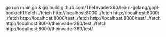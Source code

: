 go run main.go &
go build github.com/TheInvader360/learn-golang/gopl-book/ch1/fetch
./fetch http://localhost:8000
./fetch http://localhost:8000/
./fetch http://localhost:8000/test
./fetch http://localhost:8000/test/
./fetch http://localhost:8000/theinvader360/test
./fetch http://localhost:8000/theinvader360/test/
